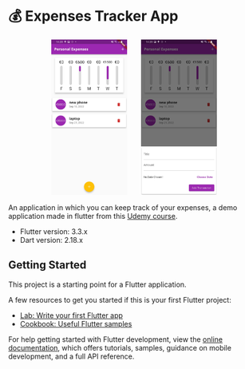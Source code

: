 # 💰 Expenses Tracker App

<p align="middle">
  <img src="assets/images/base_screen.jpg" width="30%" style="margin-right: 25px;" />
  <img src="assets/images/add_expense.jpg" width="30%" /> 
</p>

An application in which you can keep track of your expenses, a demo application made in flutter from this [Udemy course][course].

- Flutter version: 3.3.x
- Dart version: 2.18.x

## Getting Started

This project is a starting point for a Flutter application.

A few resources to get you started if this is your first Flutter project:

- [Lab: Write your first Flutter app](https://docs.flutter.dev/get-started/codelab)
- [Cookbook: Useful Flutter samples](https://docs.flutter.dev/cookbook)

For help getting started with Flutter development, view the
[online documentation](https://docs.flutter.dev/), which offers tutorials,
samples, guidance on mobile development, and a full API reference.

<!-- LINKS -->
[course]: https://www.udemy.com/course/learn-flutter-dart-to-build-ios-android-apps/
